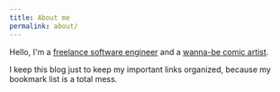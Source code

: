 ```yaml
---
title: About me
permalink: about/
---
```


Hello, I'm a <a href="http://www.simone-poggi.com/">freelance software engineer</a> and a <a href="http://www.simone-poggi.com/art">wanna-be comic artist</a>.

I keep this blog just to keep my important links organized, because my bookmark list is a total mess.

<footer>
    <div class="social-links">
        <a href="https://www.facebook.com/{{site.facebook_username}}">
            <i class="social-icon social-icon-facebook"></i>
        </a>
        <a href="https://www.twitter.com/{{site.twitter_username}}">
            <i class="social-icon social-icon-twitter"></i>
        </a>
        <a href="https://it.linkedin.com/in/{{site.linkedin_username}}">
            <i class="social-icon social-icon-linkedin"></i>
        </a>
        <a href="https://www.github.com/{{site.github_username}}">
            <i class="social-icon social-icon-github"></i>
        </a>
    </div>
</footer>